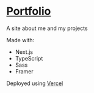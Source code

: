 # <a target="_blank" href="https://niklasjohto.com">Portfolio</a>

A site about me and my projects

Made with:

- Next.js
- TypeScript
- Sass
- Framer

Deployed using <a target="_blank" href="https://vercel.com">Vercel</a>
